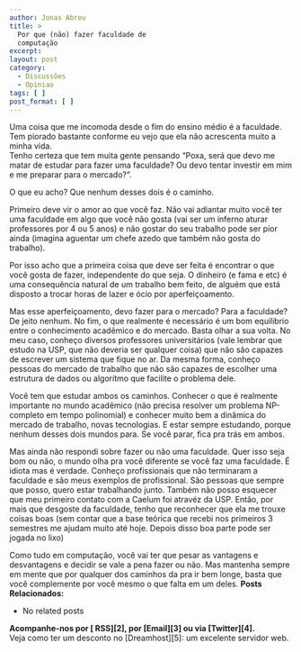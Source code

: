 ```yaml
---
author: Jonas Abreu
title: >
  Por que (não) fazer faculdade de
  computação
excerpt:
layout: post
category:
  - Discussões
  - Opiniao
tags: [ ]
post_format: [ ]
---
```

Uma coisa que me incomoda desde o fim do ensino médio é a faculdade. Tem piorado bastante conforme eu vejo que ela não acrescenta muito a minha vida.  
Tenho certeza que tem muita gente pensando “Poxa, será que devo me matar de estudar para fazer uma faculdade? Ou devo tentar investir em mim e me preparar para o mercado?”.

O que eu acho? Que nenhum desses dois é o caminho. 

Primeiro deve vir o amor ao que você faz. Não vai adiantar muito você ter uma faculdade em algo que você não gosta (vai ser um inferno aturar professores por 4 ou 5 anos) e não gostar do seu trabalho pode ser pior ainda (imagina aguentar um chefe azedo que também não gosta do trabalho).

Por isso acho que a primeira coisa que deve ser feita é encontrar o que você gosta de fazer, independente do que seja. O dinheiro (e fama e etc) é uma consequência natural de um trabalho bem feito, de alguém que está disposto a trocar horas de lazer e ócio por aperfeiçoamento.

Mas esse aperfeiçoamento, devo fazer para o mercado? Para a faculdade? De jeito nenhum. No fim, o que realmente é necessário é um bom equilibrio entre o conhecimento acadêmico e do mercado. Basta olhar a sua volta. No meu caso, conheço diversos professores universitários (vale lembrar que estudo na USP, que não deveria ser qualquer coisa) que não são capazes de escrever um sistema que fique no ar. Da mesma forma, conheço pessoas do mercado de trabalho que não são capazes de escolher uma estrutura de dados ou algorítmo que facilite o problema dele. 

Você tem que estudar ambos os caminhos. Conhecer o que é realmente importante no mundo acadêmico (não precisa resolver um problema NP-completo em tempo polinomial) e conhecer muito bem a dinâmica do mercado de trabalho, novas tecnologias. E estar sempre estudando, porque nenhum desses dois mundos para. Se você parar, fica pra trás em ambos.

Mas ainda não respondi sobre fazer ou não uma faculdade. Quer isso seja bom ou não, o mundo olha pra você diferente se você faz uma faculdade. É idiota mas é verdade. Conheço profissionais que não terminaram a faculdade e são meus exemplos de profissional. São pessoas que sempre que posso, quero estar trabalhando junto. Também não posso esquecer que meu primeiro contato com a Caelum foi atravéz da USP. Então, por mais que desgoste da faculdade, tenho que reconhecer que ela me trouxe coisas boas (sem contar que a base teórica que recebi nos primeiros 3 semestres me ajudam muito até hoje. Depois disso boa parte pode ser jogada no lixo)

Como tudo em computação, você vai ter que pesar as vantagens e desvantagens e decidir se vale a pena fazer ou não. Mas mantenha sempre em mente que por qualquer dos caminhos da pra ir bem longe, basta que você complemente por você mesmo o que falta em um deles. 
**Posts Relacionados:** 
*   No related posts









**Acompanhe-nos por [ RSS][2], por [Email][3] ou via [Twitter][4].**  
Veja como ter um desconto no [Dreamhost][5]: um excelente servidor web.






